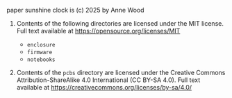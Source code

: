 paper sunshine clock is (c) 2025 by Anne Wood

1. Contents of the following directories are licensed under the MIT license. Full text available at https://opensource.org/licenses/MIT
   - `enclosure` 
   - `firmware`
   - `notebooks`

2. Contents of the `pcbs` directory are licensed under the Creative Commons Attribution-ShareAlike 4.0 International (CC BY-SA 4.0). Full text available at https://creativecommons.org/licenses/by-sa/4.0/
